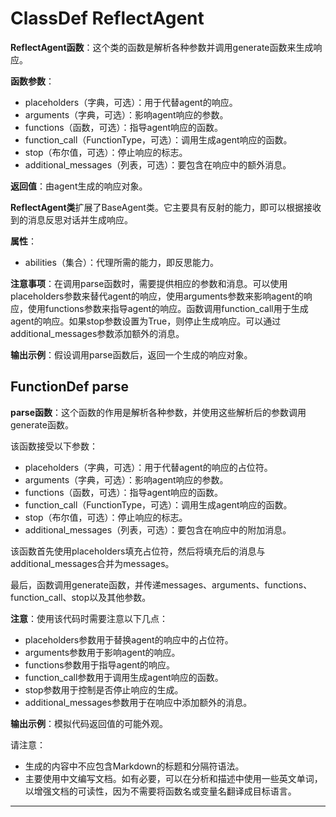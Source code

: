 # ClassDef ReflectAgent
**ReflectAgent函数**：这个类的函数是解析各种参数并调用generate函数来生成响应。

**函数参数**：
- placeholders（字典，可选）：用于代替agent的响应。
- arguments（字典，可选）：影响agent响应的参数。
- functions（函数，可选）：指导agent响应的函数。
- function_call（FunctionType，可选）：调用生成agent响应的函数。
- stop（布尔值，可选）：停止响应的标志。
- additional_messages（列表，可选）：要包含在响应中的额外消息。

**返回值**：由agent生成的响应对象。

**ReflectAgent类**扩展了BaseAgent类。它主要具有反射的能力，即可以根据接收到的消息反思对话并生成响应。

**属性**：
- abilities（集合）：代理所需的能力，即反思能力。

**注意事项**：在调用parse函数时，需要提供相应的参数和消息。可以使用placeholders参数来替代agent的响应，使用arguments参数来影响agent的响应，使用functions参数来指导agent的响应。函数调用function_call用于生成agent的响应。如果stop参数设置为True，则停止生成响应。可以通过additional_messages参数添加额外的消息。

**输出示例**：假设调用parse函数后，返回一个生成的响应对象。
## FunctionDef parse
**parse函数**：这个函数的作用是解析各种参数，并使用这些解析后的参数调用generate函数。

该函数接受以下参数：
- placeholders（字典，可选）：用于代替agent的响应的占位符。
- arguments（字典，可选）：影响agent响应的参数。
- functions（函数，可选）：指导agent响应的函数。
- function_call（FunctionType，可选）：调用生成agent响应的函数。
- stop（布尔值，可选）：停止响应的标志。
- additional_messages（列表，可选）：要包含在响应中的附加消息。

该函数首先使用placeholders填充占位符，然后将填充后的消息与additional_messages合并为messages。

最后，函数调用generate函数，并传递messages、arguments、functions、function_call、stop以及其他参数。

**注意**：使用该代码时需要注意以下几点：
- placeholders参数用于替换agent的响应中的占位符。
- arguments参数用于影响agent的响应。
- functions参数用于指导agent的响应。
- function_call参数用于调用生成agent响应的函数。
- stop参数用于控制是否停止响应的生成。
- additional_messages参数用于在响应中添加额外的消息。

**输出示例**：模拟代码返回值的可能外观。

请注意：
- 生成的内容中不应包含Markdown的标题和分隔符语法。
- 主要使用中文编写文档。如有必要，可以在分析和描述中使用一些英文单词，以增强文档的可读性，因为不需要将函数名或变量名翻译成目标语言。
***
